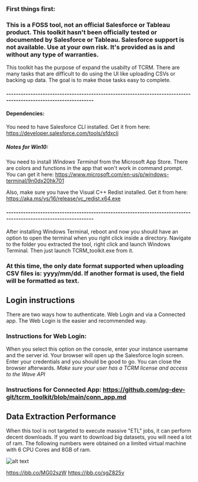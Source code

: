 ### First things first: 

### This is a FOSS tool, not an official Salesforce or Tableau product. This toolkit hasn't been officially tested or documented by Salesforce or Tableau. Salesforce support is not available. Use at your own risk. It's provided as is and without any type of warranties.

This toolkit has the purpose of expand the usabilty of TCRM. There are many tasks that are difficult to do using the UI like uploading CSVs or backing up data. The goal is to make those tasks easy to complete.

#### ----------------------------------------------------------------------------------------------------------------
#### Dependencies:
You need to have Salesforce CLI installed. Get it from here: https://developer.salesforce.com/tools/sfdxcli

##### Notes for Win10: 
You need to install *Windows Terminal* from the Microsoft App Store. There are colors and functions in the app that won't work in command prompt. You can get it here: https://www.microsoft.com/en-us/p/windows-terminal/9n0dx20hk701

Also, make sure you have the Visual C++ Redist installed. Get it from here: https://aka.ms/vs/16/release/vc_redist.x64.exe
#### ----------------------------------------------------------------------------------------------------------------

After installing Windows Terminal, reboot and now you should have an option to open the terminal when you right click inside a directory.
Navigate to the folder you extracted the tool, right click and launch Windows Terminal.
Then just launch TCRM_toolkit.exe from it.

### At this time, the only date format supported when uploading CSV files is: yyyy/mm/dd. If another format is used, the field will be formatted as text.

## Login instructions

There are two ways how to authenticate. Web Login and via a Connected app. The Web Login is the easier and recommended way.

### Instructions for Web Login:

When you select this option on the console, enter your instance username and the server id. Your browser will open up the Salesforce login screen. Enter your credentials and you should be good to go. You can close the browser afterwards. *Make sure your user has a TCRM license and access to the Wave API*

### Instructions for Connected App: https://github.com/pg-dev-git/tcrm_toolkit/blob/main/conn_app.md

## Data Extraction Performance

When this tool is not targeted to execute massive "ETL" jobs, it can perform decent downloads. If you want to download big datasets, you will need a lot of ram.
The following numbers were obtained on a limited virtual machine with 6 CPU Cores and 8GB of ram.

![alt text](https://i.ibb.co/CMptHth/perf-table.jpg)

https://ibb.co/MG02szW
https://ibb.co/sgZ825v

